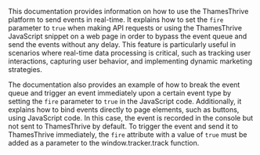 This documentation provides information on how to use the ThamesThrive platform to send events in real-time. It explains how
to set the `fire` parameter to `true` when making API requests or using the ThamesThrive JavaScript snippet on a web page in
order to bypass the event queue and send the events without any delay. This feature is particularly useful in scenarios
where real-time data processing is critical, such as tracking user interactions, capturing user behavior, and
implementing dynamic marketing strategies.

The documentation also provides an example of how to break the event queue and trigger an event immediately upon a
certain event type by setting the `fire` parameter to `true` in the JavaScript code. Additionally, it explains how to
bind events directly to page elements, such as buttons, using JavaScript code. In this case, the event is recorded in
the console but not sent to ThamesThrive by default. To trigger the event and send it to ThamesThrive immediately, the `fire`
attribute with a value of `true` must be added as a parameter to the window.tracker.track function.
